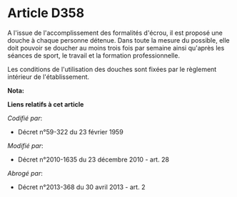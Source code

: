 # Article D358

A l'issue de l'accomplissement des formalités d'écrou, il est proposé une douche à chaque personne détenue. Dans toute la
mesure du possible, elle doit pouvoir se doucher au moins trois fois par semaine ainsi qu'après les séances de sport, le
travail et la formation professionnelle.

Les conditions de l'utilisation des douches sont fixées par le règlement intérieur de l'établissement.

**Nota:**



**Liens relatifs à cet article**

_Codifié par_:

  - Décret n°59-322 du 23 février 1959

_Modifié par_:

  - Décret n°2010-1635 du 23 décembre 2010 - art. 28

_Abrogé par_:

  - Décret n°2013-368 du 30 avril 2013 - art. 2
